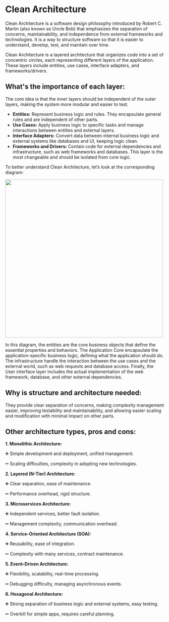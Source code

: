 # Clean Architecture
Clean Architecture is a software design philosophy introduced by Robert C. Martin (also known as Uncle Bob) that emphasizes the separation of concerns, maintainability, and independence from external frameworks and technologies. It is a way to structure software so that it is easier to understand, develop, test, and maintain over time.

Clean Architecture is a layered architecture that organizes code into a set of concentric circles, each representing different layers of the application. These layers include entities, use cases, interface adapters, and frameworks/drivers.


## What's the importance of each layer:

The core idea is that the inner layers should be independent of the outer layers, making the system more modular and easier to test.

- **Entities:**
  Represent business logic and rules. They encapsulate general rules and are independent of other parts.
- **Use Cases:**
  Apply business logic to specific tasks and manage interactions between entities and external layers.
- **Interface Adapters:**
  Convert data between internal business logic and external systems like databases and UI, keeping logic clean.
- **Frameworks and Drivers:**
  Contain code for external dependencies and infrastructure, such as web frameworks and databases. This layer is the most changeable and should be isolated from core logic.


To better understand Clean Architecture, let’s look at the corresponding diagram:


<img src="https://github.com/user-attachments/assets/9774d773-8d4e-43b9-9599-c7016244c8dd" width="500px">


In this diagram, the entities are the core business objects that define the essential properties and behaviors. The Application Core encapsulate the application-specific business logic, defining what the application should do. The infrastructure handle the interaction between the use cases and the external world, such as web requests and database access. Finally, the User interface layer includes the actual implementation of the web framework, database, and other external dependencies.


## Why is structure and architecture needed:

They provide clear separation of concerns, making complexity management easier, improving testability and maintainability, and allowing easier scaling and modification with minimal impact on other parts.

## Other architecture types, pros and cons:

**1. **Monolithic Architecture:****
  
➕ Simple development and deployment, unified management.

➖ Scaling difficulties, complexity in adopting new technologies.

**2. **Layered (N-Tier) Architecture:****
  
➕ Clear separation, ease of maintenance.

➖ Performance overhead, rigid structure.

**3. **Microservices Architecture:****
  
➕ Independent services, better fault isolation.

➖ Management complexity, communication overhead.

**4. **Service-Oriented Architecture (SOA):****

➕ Reusability, ease of integration.

➖ Complexity with many services, contract maintenance.

**5. **Event-Driven Architecture:****
  
➕ Flexibility, scalability, real-time processing.

➖ Debugging difficulty, managing asynchronous events.

**6. **Hexagonal Architecture:****
  
➕ Strong separation of business logic and external systems, easy testing.

➖ Overkill for simple apps, requires careful planning.
